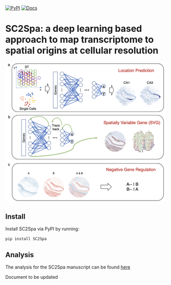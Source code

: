 [![PyPI](https://img.shields.io/pypi/v/SC2Spa?logo=PyPI)](https://pypi.org/project/SC2Spa)
[![Docs](https://img.shields.io/readthedocs/sc2spa)](https://sc2spa.readthedocs.io)

SC2Spa: a deep learning based approach to map transcriptome to spatial origins at cellular resolution
====================================================================================

<p align="center">
  <img src="./SC2Spa.png" alt="SC2Spa Overview" width="600"/>
</p>

## Install
Install SC2Spa via PyPI by running:
```
pip install SC2Spa
```

## Analysis
The analysis for the SC2Spa manuscript can be found [here](https://github.com/linbuliao/SC2Spa_Notebooks)

Document to be updated
